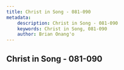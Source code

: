 ```yaml
---
title: Christ in Song - 081-090
metadata:
    description: Christ in Song - 081-090
    keywords: Christ in Song, 081-090
    author: Brian Onang'o
---
```



## Christ in Song - 081-090
  